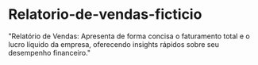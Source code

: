 # Relatorio-de-vendas-ficticio
"Relatório de Vendas: Apresenta de forma concisa o faturamento total e o lucro líquido da empresa, oferecendo insights rápidos sobre seu desempenho financeiro."
